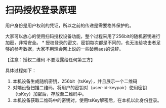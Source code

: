# 扫码授权登录原理

用户身份是用户权利的凭证，所以之前的传递是需要格外保护的。

大家可以放心的使用扫码授权设备功能，整个过程采用了256bit的随机密钥进行加密，非常安全。
	* 授权登录的密文、密钥每次都是不同的，也无法给攻击者足够的参考数据，大家不用理会网上说的一些破解aes的说辞。

【注意：授权二维码 不要泄露给任何第三方】

具体过程如下：

1. 本机设备生成随机密钥，256bit（tsKey），并且展示一个二维码
2. 对端设备扫描二维码，将用户的密钥对（user-id-keypair）使用密钥（tsKey）加密后，存放至二维码中。
3. 本机设备获取二维码中的密钥对，使用tsKey解密后，在本机以此身份登录。
